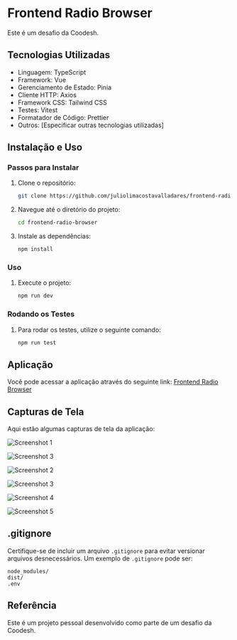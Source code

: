 # Frontend Radio Browser

Este é um desafio da Coodesh.

## Tecnologias Utilizadas

- Linguagem: TypeScript
- Framework: Vue
- Gerenciamento de Estado: Pinia
- Cliente HTTP: Axios
- Framework CSS: Tailwind CSS
- Testes: Vitest
- Formatador de Código: Prettier
- Outros: [Especificar outras tecnologias utilizadas]

## Instalação e Uso

### Passos para Instalar

1. Clone o repositório:
   ```bash
   git clone https://github.com/juliolimacostavalladares/frontend-radio-browser.git
   ```
2. Navegue até o diretório do projeto:
   ```bash
   cd frontend-radio-browser
   ```
3. Instale as dependências:
   ```bash
   npm install
   ```

### Uso

1. Execute o projeto:
   ```bash
   npm run dev
   ```

### Rodando os Testes

1. Para rodar os testes, utilize o seguinte comando:
   ```bash
   npm run test
   ```

## Aplicação

Você pode acessar a aplicação através do seguinte link: [Frontend Radio Browser](https://67b5818b134c7a00088f649e--bright-peony-cad0e8.netlify.app/)

## Capturas de Tela

Aqui estão algumas capturas de tela da aplicação:

![Screenshot 1](https://iili.io/2yssqSp.png)

![Screenshot 3](https://iili.io/2yssnRI.png)

![Screenshot 2](https://iili.io/2yssKKv.png)

![Screenshot 3](https://iili.io/2yssflR.png)

![Screenshot 4](https://iili.io/2yss3iJ.png)

![Screenshot 5](https://iili.io/2yssCHN.png)

## .gitignore

Certifique-se de incluir um arquivo `.gitignore` para evitar versionar arquivos desnecessários. Um exemplo de `.gitignore` pode ser:

```
node_modules/
dist/
.env
```

## Referência

Este é um projeto pessoal desenvolvido como parte de um desafio da Coodesh.
